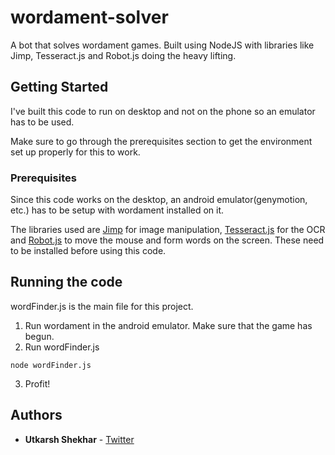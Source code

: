# wordament-solver

A bot that solves wordament games. Built using NodeJS with libraries like Jimp, Tesseract.js and Robot.js doing the heavy lifting.


## Getting Started

I've built this code to run on desktop and not on the phone so an emulator has to be used. 

Make sure to go through the prerequisites section to get the environment set up properly for this to work.


### Prerequisites

Since this code works on the desktop, an android emulator(genymotion, etc.) has to be setup with wordament installed on it.

The libraries used are [Jimp](https://www.npmjs.com/package/jimp) for image manipulation, [Tesseract.js](http://tesseract.projectnaptha.com/) for the OCR and [Robot.js](http://robotjs.io/docs/syntax) to move the mouse and form words on the screen. These need to be installed before using this code.


## Running the code

wordFinder.js is the main file for this project. 

1. Run wordament in the android emulator. Make sure that the game has begun.
2. Run wordFinder.js
```
node wordFinder.js
```
3. Profit!


## Authors

* **Utkarsh Shekhar** - [Twitter](https://twitter.com/__utkarsh__)

